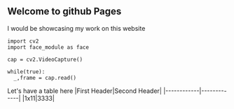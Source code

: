 ## Welcome to github Pages
I would be showcasing my work on this website

```
import cv2
import face_module as face

cap = cv2.VideoCapture()

while(true):
  _,frame = cap.read()
```

Let's have a table here
|First Header|Second Header|
|------------|-------------|
|1x11|3333|
